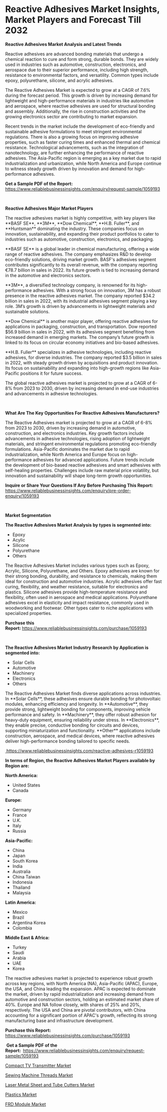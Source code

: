 <p><h1>Reactive Adhesives Market Insights, Market Players and Forecast Till 2032</h1></p><p><strong>Reactive Adhesives Market Analysis and Latest Trends</strong></p>
<p><p>Reactive adhesives are advanced bonding materials that undergo a chemical reaction to cure and form strong, durable bonds. They are widely used in industries such as automotive, construction, electronics, and aerospace due to their superior performance, including high strength, resistance to environmental factors, and versatility. Common types include epoxy, polyurethane, silicone, and acrylic adhesives.</p><p>The Reactive Adhesives Market is expected to grow at a CAGR of 7.6% during the forecast period. This growth is driven by increasing demand for lightweight and high-performance materials in industries like automotive and aerospace, where reactive adhesives are used for structural bonding and assembly. Additionally, the rise in construction activities and the growing electronics sector are contributing to market expansion.</p><p>Recent trends in the market include the development of eco-friendly and sustainable adhesive formulations to meet stringent environmental regulations. There is also a growing focus on improving adhesive properties, such as faster curing times and enhanced thermal and chemical resistance. Technological advancements, such as the integration of nanotechnology, are further enhancing the performance of reactive adhesives. The Asia-Pacific region is emerging as a key market due to rapid industrialization and urbanization, while North America and Europe continue to witness steady growth driven by innovation and demand for high-performance adhesives.</p></p>
<p><strong>Get a Sample PDF of the Report:&nbsp;</strong> <a href="https://www.reliablebusinessinsights.com/enquiry/request-sample/1059193?utm_campaign=2263&utm_medium=2&utm_source=Github&utm_content=ia&utm_term=26012025&utm_id=reactive-adhesives">https://www.reliablebusinessinsights.com/enquiry/request-sample/1059193</a></p>
<p>&nbsp;</p>
<p><strong>Reactive Adhesives Major Market Players</strong></p>
<p><p>The reactive adhesives market is highly competitive, with key players like **BASF SE**, **3M**, **Dow Chemical**, **H.B. Fuller**, and **Huntsman** dominating the industry. These companies focus on innovation, sustainability, and expanding their product portfolios to cater to industries such as automotive, construction, electronics, and packaging.</p><p>**BASF SE** is a global leader in chemical manufacturing, offering a wide range of reactive adhesives. The company emphasizes R&D to develop eco-friendly solutions, driving market growth. BASF's adhesives segment contributes significantly to its overall revenue, with the company reporting €78.7 billion in sales in 2022. Its future growth is tied to increasing demand in the automotive and electronics sectors.</p><p>**3M**, a diversified technology company, is renowned for its high-performance adhesives. With a strong focus on innovation, 3M has a robust presence in the reactive adhesives market. The company reported $34.2 billion in sales in 2022, with its industrial adhesives segment playing a key role. 3M’s growth is driven by advancements in lightweight materials and sustainable solutions.</p><p>**Dow Chemical** is another major player, offering reactive adhesives for applications in packaging, construction, and transportation. Dow reported $56.9 billion in sales in 2022, with its adhesives segment benefiting from increased demand in emerging markets. The company’s future growth is linked to its focus on circular economy initiatives and bio-based adhesives.</p><p>**H.B. Fuller** specializes in adhesive technologies, including reactive adhesives, for diverse industries. The company reported $3.5 billion in sales in 2022, with steady growth driven by acquisitions and product innovation. Its focus on sustainability and expanding into high-growth regions like Asia-Pacific positions it for future success.</p><p>The global reactive adhesives market is projected to grow at a CAGR of 6-8% from 2023 to 2030, driven by increasing demand in end-use industries and advancements in adhesive technologies.</p></p>
<p>&nbsp;</p>
<p><strong>What Are The Key Opportunities For Reactive Adhesives Manufacturers?</strong></p>
<p><p>The Reactive Adhesives market is projected to grow at a CAGR of 6-8% from 2023 to 2030, driven by increasing demand in automotive, construction, and electronics industries. Key growth factors include advancements in adhesive technologies, rising adoption of lightweight materials, and stringent environmental regulations promoting eco-friendly formulations. Asia-Pacific dominates the market due to rapid industrialization, while North America and Europe focus on high-performance adhesives for advanced applications. Future trends include the development of bio-based reactive adhesives and smart adhesives with self-healing properties. Challenges include raw material price volatility, but innovation and sustainability will shape long-term growth opportunities.</p></p>
<p><strong>Inquire or Share Your Questions If Any Before Purchasing This Report:</strong> <a href="https://www.reliablebusinessinsights.com/enquiry/pre-order-enquiry/1059193?utm_campaign=2263&utm_medium=2&utm_source=Github&utm_content=ia&utm_term=26012025&utm_id=reactive-adhesives">https://www.reliablebusinessinsights.com/enquiry/pre-order-enquiry/1059193</a></p>
<p>&nbsp;</p>
<p><strong>Market Segmentation</strong></p>
<p><strong>The Reactive Adhesives Market Analysis by types is segmented into:</strong></p>
<p><ul><li>Epoxy</li><li>Acylic</li><li>Silicone</li><li>Polyurethane</li><li>Others</li></ul></p>
<p><p>The Reactive Adhesives Market includes various types such as Epoxy, Acrylic, Silicone, Polyurethane, and Others. Epoxy adhesives are known for their strong bonding, durability, and resistance to chemicals, making them ideal for construction and automotive industries. Acrylic adhesives offer fast curing, flexibility, and weather resistance, suitable for electronics and plastics. Silicone adhesives provide high-temperature resistance and flexibility, often used in aerospace and medical applications. Polyurethane adhesives excel in elasticity and impact resistance, commonly used in woodworking and footwear. Other types cater to niche applications with specialized properties.</p></p>
<p><strong>Purchase this Report:&nbsp;</strong><a href="https://www.reliablebusinessinsights.com/purchase/1059193?utm_campaign=2263&utm_medium=2&utm_source=Github&utm_content=ia&utm_term=26012025&utm_id=reactive-adhesives">https://www.reliablebusinessinsights.com/purchase/1059193</a></p>
<p>&nbsp;</p>
<p><strong>The Reactive Adhesives Market Industry Research by Application is segmented into:</strong></p>
<p><ul><li>Solar Cells</li><li>Automotive</li><li>Machinery</li><li>Electronics</li><li>Others</li></ul></p>
<p><p>The Reactive Adhesives Market finds diverse applications across industries. In **Solar Cells**, these adhesives ensure durable bonding for photovoltaic modules, enhancing efficiency and longevity. In **Automotive**, they provide strong, lightweight bonding for components, improving vehicle performance and safety. In **Machinery**, they offer robust adhesion for heavy-duty equipment, ensuring reliability under stress. In **Electronics**, they enable precise, conductive bonding for circuits and devices, supporting miniaturization and functionality. **Other** applications include construction, aerospace, and medical devices, where reactive adhesives deliver high-performance bonding tailored to specific needs.</p></p>
<p><a href="https://www.reliablebusinessinsights.com/reactive-adhesives-r1059193?utm_campaign=2263&utm_medium=2&utm_source=Github&utm_content=ia&utm_term=26012025&utm_id=reactive-adhesives">&nbsp;https://www.reliablebusinessinsights.com/reactive-adhesives-r1059193</a></p>
<p><strong>In terms of Region, the Reactive Adhesives Market Players available by Region are:</strong></p>
<p>
    <p> <strong> North America: </strong>
        <ul>
            <li>United States</li>
            <li>Canada</li>
        </ul>
        </p> 
    <p> <strong> Europe: </strong>
        <ul>
            <li>Germany</li>
            <li>France</li>
            <li>U.K.</li>
            <li>Italy</li>
            <li>Russia</li>
        </ul>
        </p> 
    <p> <strong> Asia-Pacific: </strong>
        <ul>
            <li>China</li>
            <li>Japan</li>
            <li>South Korea</li>
            <li>India</li>
            <li>Australia</li>
            <li>China Taiwan</li>
            <li>Indonesia</li>
            <li>Thailand</li>
            <li>Malaysia</li>
        </ul>
        </p> 
    <p> <strong> Latin America: </strong>
        <ul>
            <li>Mexico</li>
            <li>Brazil</li>
            <li>Argentina Korea</li>
            <li>Colombia</li>
        </ul>
        </p> 
    <p> <strong> Middle East & Africa: </strong>
        <ul>
            <li>Turkey</li>
            <li>Saudi</li>
            <li>Arabia</li>
            <li>UAE</li>
            <li>Korea</li>
        </ul>
    </p>
    </p>
<p><p>The reactive adhesives market is projected to experience robust growth across key regions, with North America (NA), Asia-Pacific (APAC), Europe, the USA, and China leading the expansion. APAC is expected to dominate the market, driven by rapid industrialization and increasing demand from automotive and construction sectors, holding an estimated market share of 40%. Europe and NA follow closely, with shares of 25% and 20%, respectively. The USA and China are pivotal contributors, with China accounting for a significant portion of APAC's growth, reflecting its strong manufacturing base and infrastructure development.</p></p>
<p><strong>Purchase this Report: </strong><a href="https://www.reliablebusinessinsights.com/purchase/1059193?utm_campaign=2263&utm_medium=2&utm_source=Github&utm_content=ia&utm_term=26012025&utm_id=reactive-adhesives">https://www.reliablebusinessinsights.com/purchase/1059193</a></p>
<p>&nbsp;<strong>Get a Sample PDF of the Report:&nbsp;&nbsp;</strong><a href="https://www.reliablebusinessinsights.com/enquiry/request-sample/1059193?utm_campaign=2263&utm_medium=2&utm_source=Github&utm_content=ia&utm_term=26012025&utm_id=reactive-adhesives">https://www.reliablebusinessinsights.com/enquiry/request-sample/1059193</a></p>
<p><strong></strong></p>
<p><p><a href="https://www.linkedin.com/pulse/compact-tv-transmitter-market-overview-forecasted-106-cagr-growth-a6uic?utm_campaign=2263&utm_medium=2&utm_source=Github&utm_content=ia&utm_term=26012025&utm_id=reactive-adhesives">Compact TV Transmitter Market</a></p><p><a href="https://github.com/ajayanhaizan/Market-Research-Report-List-1/blob/main/sewing-machine-threads-market.md?utm_campaign=2263&utm_medium=2&utm_source=Github&utm_content=ia&utm_term=26012025&utm_id=reactive-adhesives">Sewing Machine Threads Market</a></p><p><a href="https://www.linkedin.com/pulse/informative-market-analysis-laser-metal-sheet-tube-cutters-osv9c?utm_campaign=2263&utm_medium=2&utm_source=Github&utm_content=ia&utm_term=26012025&utm_id=reactive-adhesives">Laser Metal Sheet and Tube Cutters Market</a></p><p><a href="https://github.com/berbelsagwan/Market-Research-Report-List-1/blob/main/plastics-market.md?utm_campaign=2263&utm_medium=2&utm_source=Github&utm_content=ia&utm_term=26012025&utm_id=reactive-adhesives">Plastics Market</a></p><p><a href="https://www.linkedin.com/pulse/frd-module-market-growth-forecast-12-cagr-from-2025-2032-highlighting-b7fse?utm_campaign=2263&utm_medium=2&utm_source=Github&utm_content=ia&utm_term=26012025&utm_id=reactive-adhesives">FRD Module Market</a></p></p>